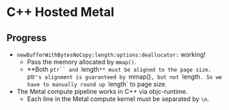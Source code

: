 # C++ Hosted Metal

## Progress

* `newBufferWithBytesNoCopy:length:options:deallocator:` working!
  * Pass the memory allocated by `mmap()`. 
  * **Both `ptr`` and `length`** must be aligned to the page size. `ptr`'s alignment is guaranteed by `mmap()`, but not `length`. So we have to manually round up `length` to page size.
* The Metal compute pipeline works in C++ via objc-runtime.
  * Each line in the Metal compute kernel must be separated by `\n`.